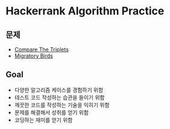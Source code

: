 # Hackerrank Algorithm Practice

## 문제
- [Compare The Triplets][compare-the-triplets]
- [Migratory Birds][migratory-birds]

## Goal
- 다양한 알고리즘 케이스를 경험하기 위함
- 테스트 코드 작성하는 습관을 들이기 위함
- 깨끗한 코드를 작성하는 기술을 익히기 위함
- 문제를 해결해서 성취를 얻기 위함
- 코딩하는 재미를 얻기 위함

[compare-the-triplets]:https://www.hackerrank.com/challenges/compare-the-triplets/problem
[migratory-birds]:https://www.hackerrank.com/challenges/migratory-birds/problem